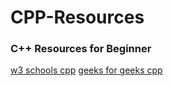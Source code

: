 # CPP-Resources
<h3>C++ Resources for Beginner</h3>
<a href="https://www.w3schools.com/cpp/">w3 schools cpp</a>
<be>
<a href="https://www.geeksforgeeks.org/c-plus-plus/">geeks for geeks cpp</a>
